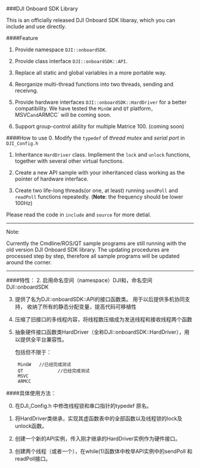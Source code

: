 ###DJI Onboard SDK Library


This is an officially released DJI Onboard SDK libaray, which you can include and use directly.

####Feature
 
1. Provide namespace `DJI::onboardSDK`.
 
2. Provide class interface `DJI::onboardSDK::API`.

3. Replace all static and global variables in a more portable way.

4. Reorganize multi-thread functions into two threads, sending and receivng.
 
5. Provide hardware interfaces `DJI::onboardSDK::HardDriver` for a better compatibility. We have tested the `MinGW` and `QT` platform`, `MSVC` and `ARMCC` will be coming soon. 
 
6. Support group-control ability for multiple Matrice 100. (coming soon)
 

####How to use
0. Modify the `typedef` of *thread mutex* and *serial port* in `DJI_Config.h` 

1. Inheritance `HardDriver` class. Impllement the `lock` and `unlock` functions, together with several other virtual functions.  

2. Create a new API sample with your inheritanced class working as the pointer of hardware interface.

3. Create two life-long threads(or one, at least) running `sendPoll` and `readPoll` functions repeatedly. (**Note**: the frequency should be lower 100Hz)

Please read the code in `include` and `source` for more detial.

---

Note:

Currently the Cmdline/ROS/QT sample programs are still running with the old version DJI Onboard SDK library. The updating procedures are processed step by step, therefore all sample programs will be updated around the corner.


---

####特性：
2. 启用命名空间（namespace）DJI和，命名空间DJI::onboardSDK
 
3. 提供了名为DJI::onboardSDK::API的接口函数类。
         用于以后提供多机协同支持，
收纳了所有的静态分配变量，提高代码可移植性
 
 
5. 压缩了旧接口的多线程内容，将线程数压缩成为发送线程和接收线程两个函数
 
6. 抽象硬件接口函数类HardDriver（全称DJI::onboardSDK::HardDriver），用以提供全平台兼容性。
    
    包括但不限于：

        MinGW   //已经完成测试
        QT             //已经完成测试
        MSVC
        ARMCC
 
####具体使用方法：

0. 在DJI_Config.h 中修改线程锁和串口指针的typedef 原名。

1. 将HardDriver类继承，实现其虚函数表中的全部函数以及线程锁的lock及unlock函数。

2. 创建一个新的API实例，传入刚才继承的HardDriver实例作为硬件接口。

3. 创建两个线程（或者一个），在while(1)函数体中枚举API实例中的sendPoll 和readPoll接口。
 
